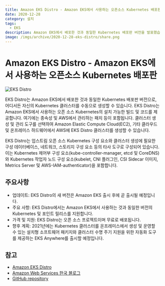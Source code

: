 ```yaml
---
title: Amazon EKS Distro - Amazon EKS에서 사용하는 오픈소스 Kubernetes 배포판
date: 2020-12-28
category: 설치
tags:
  - EKS
description: Amazon EKS에서 배포한 것과 동일한 Kubernetes 배포판 버전을 발표했습니다.
image: /imgs/archive/2020-12-28-eks-distro/share.png
---
```


# Amazon EKS Distro - Amazon EKS에서 사용하는 오픈소스 Kubernetes 배포판

<blog-title-info :page="$page" />

![EKS Distro](/k8s/imgs/archive/2020-12-28-eks-distro/eks-distro.png)

EKS Distro는 Amazon EKS에서 배포한 것과 동일한 Kubernetes 배포판 버전으로, 어디서든 자신의 Kubernetes 클러스터를 수동으로 생성할 수 있습니다. EKS Distro는 Amazon EKS에서 사용하는 오픈 소스 Kubernetes의 설치 가능한 빌드 및 코드를 제공합니다. 여기에는 종속성 및 AWS에서 관리하는 패치 등이 포함됩니다. 클러스터 생성 및 관리 도구를 선택하여 Amazon Elastic Compute Cloud(EC2), 기타 클라우드 및 온프레미스 하드웨어에서 AWS에 EKS Distro 클러스터를 생성할 수 있습니다.

EKS Distro는 업스트림 오픈 소스 Kubernetes 구성 요소와 클러스터 생성에 필요한 구성 데이터베이스, 네트워크, 스토리지 구성 요소 등의 타사 도구로 구성되어 있습니다. 이는 Kubernetes 제어부 구성 요소(kube-controller-manager, etcd 및 CoreDNS)와 Kubernetes 작업자 노드 구성 요소(kubelet, CNI 플러그인, CSI Sidecar 이미지, Metrics Server 및 AWS-IAM-authenticator)을 포함합니다.

## 주요사항

- 업데이트: EKS Distro의 새 버전은 Amazon EKS 출시 후에 곧 출시될 예정입니다.
- 주요 사항: EKS Distro에서는 Amazon EKS에서 사용하는 것과 동일한 버전의 Kubernetes 및 포인트 릴리스를 지원합니다.
- 가격 및 지원: EKS Distro는 오픈 소스 프로젝트이며 무료로 배포됩니다.
- 향후 계획: 2021년에는 Kubernetes 클러스터를 온프레미스에서 생성 및 운영할 수 있는 설치형 소프트웨어 패키지와 클러스터 수명 주기 지원을 위한 자동화 도구를 제공하는 EKS Anywhere를 출시할 예정입니다.

## 참고

- [Amazon EKS Distro](https://distro.eks.amazonaws.com/)
- [Amazon Web Services 한국 블로그](https://aws.amazon.com/ko/blogs/korea/amazon-eks-distro-the-kubernetes-distribution-used-by-amazon-eks/)
- [GitHub repository](https://github.com/aws/eks-distro/)
